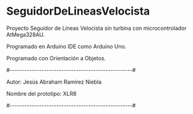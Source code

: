 # SeguidorDeLineasVelocista
  Proyecto Seguidor de Líneas Velocista sin turbina con microcontrolador AtMega328AU.

  Programado en Arduino IDE como Arduino Uno.

  Programado con Orientación a Objetos.


#--------------------------------------------------#

  Autor: Jesús Abraham Ramírez Niebla
 
  Nombre del prototipo: XLR8

#--------------------------------------------------#
